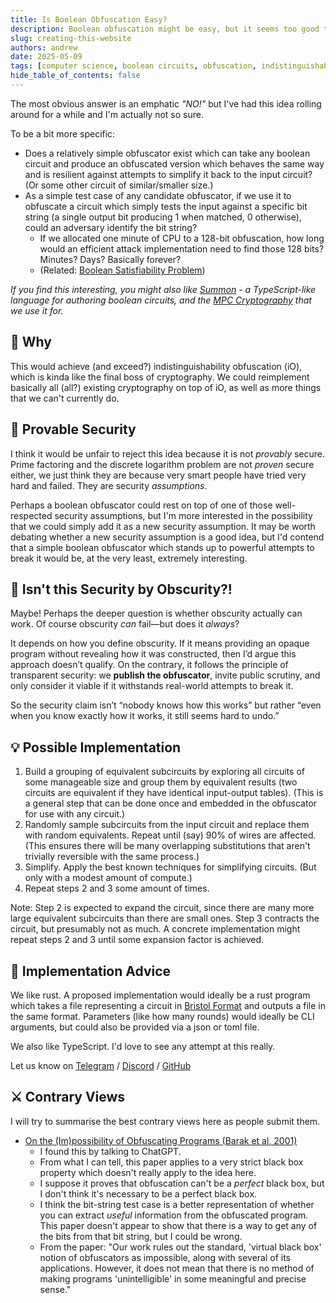 ```yaml
---
title: Is Boolean Obfuscation Easy?
description: Boolean obfuscation might be easy, but it seems too good to be true.
slug: creating-this-website
authors: andrew
date: 2025-05-09
tags: [computer science, boolean circuits, obfuscation, indistinguishability obfuscation]
hide_table_of_contents: false
---
```


The most obvious answer is an emphatic *"NO!"* but I've had this idea rolling around for a while and I'm actually not so sure.

<!--truncate-->

To be a bit more specific:
- Does a relatively simple obfuscator exist which can take any boolean circuit and produce an obfuscated version which behaves the same way and is resilient against attempts to simplify it back to the input circuit? (Or some other circuit of similar/smaller size.)
- As a simple test case of any candidate obfuscator, if we use it to obfuscate a circuit which simply tests the input against a specific bit string (a single output bit producing 1 when matched, 0 otherwise), could an adversary identify the bit string?
  - If we allocated one minute of CPU to a 128-bit obfuscation, how long would an efficient attack implementation need to find those 128 bits? Minutes? Days? Basically forever?
  - (Related: [Boolean Satisfiability Problem](https://en.wikipedia.org/wiki/Boolean_satisfiability_problem))

*If you find this interesting, you might also like [Summon](https://github.com/privacy-scaling-explorations/summon) - a TypeScript-like language for authoring boolean circuits, and the [MPC Cryptography](https://mpc.pse.dev/) that we use it for.*

## 🤔 Why

This would achieve (and exceed?) indistinguishability obfuscation (iO), which is kinda like the final boss of cryptography. We could reimplement basically all (all?) existing cryptography on top of iO, as well as more things that we can't currently do.

## 🚫 Provable Security

I think it would be unfair to reject this idea because it is not *provably* secure. Prime factoring and the discrete logarithm problem are not *proven* secure either, we just think they are because very smart people have tried very hard and failed. They are security *assumptions*.

Perhaps a boolean obfuscator could rest on top of one of those well-respected security assumptions, but I'm more interested in the possibility that we could simply add it as a new security assumption. It may be worth debating whether a new security assumption is a good idea, but I'd contend that a simple boolean obfuscator which stands up to powerful attempts to break it would be, at the very least, extremely interesting.

## 🤯 Isn't this Security by Obscurity?!

Maybe! Perhaps the deeper question is whether obscurity actually can work. Of course obscurity *can* fail—but does it *always*?

It depends on how you define obscurity. If it means providing an opaque program without revealing how it was constructed, then I’d argue this approach doesn’t qualify. On the contrary, it follows the principle of transparent security: we **publish the obfuscator**, invite public scrutiny, and only consider it viable if it withstands real-world attempts to break it.

So the security claim isn’t “nobody knows how this works” but rather “even when you know exactly how it works, it still seems hard to undo.”

## 💡 Possible Implementation

1. Build a grouping of equivalent subcircuits by exploring all circuits of some manageable size and group them by equivalent results (two circuits are equivalent if they have identical input-output tables). (This is a general step that can be done once and embedded in the obfuscator for use with any circuit.)
2. Randomly sample subcircuits from the input circuit and replace them with random equivalents. Repeat until (say) 90% of wires are affected. (This ensures there will be many overlapping substitutions that aren't trivially reversible with the same process.)
3. Simplify. Apply the best known techniques for simplifying circuits. (But only with a modest amount of compute.)
4. Repeat steps 2 and 3 some amount of times.

Note: Step 2 is expected to expand the circuit, since there are many more large equivalent subcircuits than there are small ones. Step 3 contracts the circuit, but presumably not as much. A concrete implementation might repeat steps 2 and 3 until some expansion factor is achieved.

## 🦀 Implementation Advice

We like rust. A proposed implementation would ideally be a rust program which takes a file representing a circuit in [Bristol Format](https://nigelsmart.github.io/MPC-Circuits/) and outputs a file in the same format. Parameters (like how many rounds) would ideally be CLI arguments, but could also be provided via a json or toml file.

We also like TypeScript. I'd love to see any attempt at this really.

Let us know on
[Telegram](https://t.me/+FKnOHTkvmX02ODVl) /
[Discord](https://discord.gg/btXAmwzYJS) /
[GitHub](https://github.com/privacy-scaling-explorations/mpc-framework)

## ⚔️ Contrary Views

I will try to summarise the best contrary views here as people submit them.

- [On the (Im)possibility of Obfuscating Programs (Barak et al, 2001)](https://www.iacr.org/archive/crypto2001/21390001.pdf)
  - I found this by talking to ChatGPT.
  - From what I can tell, this paper applies to a very strict black box property which doesn't really apply to the idea here.
  - I suppose it proves that obfuscation can't be a *perfect* black box, but I don't think it's necessary to be a perfect black box.
  - I think the bit-string test case is a better representation of whether you can extract *useful* information from the obfuscated program. This paper doesn't appear to show that there is a way to get any of the bits from that bit string, but I could be wrong.
  - From the paper: "Our work rules out the standard, 'virtual black box' notion of obfuscators as impossible, along with several of its applications. However, it does not mean that there is no method of making programs 'unintelligible' in some meaningful and precise sense."

